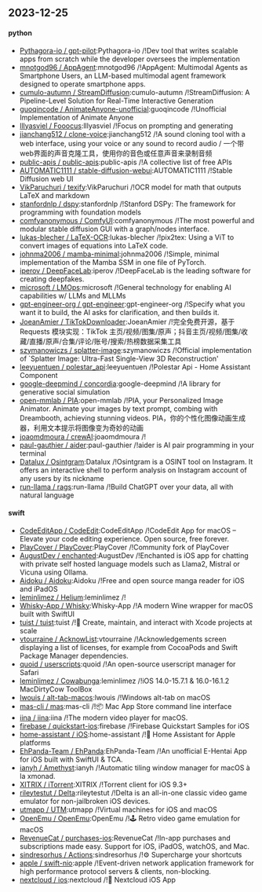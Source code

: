 ## 2023-12-25

#### python
* [Pythagora-io / gpt-pilot](https://github.com/Pythagora-io/gpt-pilot):Pythagora-io /!Dev tool that writes scalable apps from scratch while the developer oversees the implementation
* [mnotgod96 / AppAgent](https://github.com/mnotgod96/AppAgent):mnotgod96 /!AppAgent: Multimodal Agents as Smartphone Users, an LLM-based multimodal agent framework designed to operate smartphone apps.
* [cumulo-autumn / StreamDiffusion](https://github.com/cumulo-autumn/StreamDiffusion):cumulo-autumn /!StreamDiffusion: A Pipeline-Level Solution for Real-Time Interactive Generation
* [guoqincode / AnimateAnyone-unofficial](https://github.com/guoqincode/AnimateAnyone-unofficial):guoqincode /!Unofficial Implementation of Animate Anyone
* [lllyasviel / Fooocus](https://github.com/lllyasviel/Fooocus):lllyasviel /!Focus on prompting and generating
* [jianchang512 / clone-voice](https://github.com/jianchang512/clone-voice):jianchang512 /!A sound cloning tool with a web interface, using your voice or any sound to record audio / 一个带web界面的声音克隆工具，使用你的音色或任意声音来录制音频
* [public-apis / public-apis](https://github.com/public-apis/public-apis):public-apis /!A collective list of free APIs
* [AUTOMATIC1111 / stable-diffusion-webui](https://github.com/AUTOMATIC1111/stable-diffusion-webui):AUTOMATIC1111 /!Stable Diffusion web UI
* [VikParuchuri / texify](https://github.com/VikParuchuri/texify):VikParuchuri /!OCR model for math that outputs LaTeX and markdown
* [stanfordnlp / dspy](https://github.com/stanfordnlp/dspy):stanfordnlp /!Stanford DSPy: The framework for programming with foundation models
* [comfyanonymous / ComfyUI](https://github.com/comfyanonymous/ComfyUI):comfyanonymous /!The most powerful and modular stable diffusion GUI with a graph/nodes interface.
* [lukas-blecher / LaTeX-OCR](https://github.com/lukas-blecher/LaTeX-OCR):lukas-blecher /!pix2tex: Using a ViT to convert images of equations into LaTeX code.
* [johnma2006 / mamba-minimal](https://github.com/johnma2006/mamba-minimal):johnma2006 /!Simple, minimal implementation of the Mamba SSM in one file of PyTorch.
* [iperov / DeepFaceLab](https://github.com/iperov/DeepFaceLab):iperov /!DeepFaceLab is the leading software for creating deepfakes.
* [microsoft / LMOps](https://github.com/microsoft/LMOps):microsoft /!General technology for enabling AI capabilities w/ LLMs and MLLMs
* [gpt-engineer-org / gpt-engineer](https://github.com/gpt-engineer-org/gpt-engineer):gpt-engineer-org /!Specify what you want it to build, the AI asks for clarification, and then builds it.
* [JoeanAmier / TikTokDownloader](https://github.com/JoeanAmier/TikTokDownloader):JoeanAmier /!完全免费开源，基于 Requests 模块实现：TikTok 主页/视频/图集/原声；抖音主页/视频/图集/收藏/直播/原声/合集/评论/账号/搜索/热榜数据采集工具
* [szymanowiczs / splatter-image](https://github.com/szymanowiczs/splatter-image):szymanowiczs /!Official implementation of `Splatter Image: Ultra-Fast Single-View 3D Reconstruction'
* [leeyuentuen / polestar_api](https://github.com/leeyuentuen/polestar_api):leeyuentuen /!Polestar Api - Home Assistant Component
* [google-deepmind / concordia](https://github.com/google-deepmind/concordia):google-deepmind /!A library for generative social simulation
* [open-mmlab / PIA](https://github.com/open-mmlab/PIA):open-mmlab /!PIA, your Personalized Image Animator. Animate your images by text prompt, combing with Dreambooth, achieving stunning videos. PIA，你的个性化图像动画生成器，利用文本提示将图像变为奇妙的动画
* [joaomdmoura / crewAI](https://github.com/joaomdmoura/crewAI):joaomdmoura /!
* [paul-gauthier / aider](https://github.com/paul-gauthier/aider):paul-gauthier /!aider is AI pair programming in your terminal
* [Datalux / Osintgram](https://github.com/Datalux/Osintgram):Datalux /!Osintgram is a OSINT tool on Instagram. It offers an interactive shell to perform analysis on Instagram account of any users by its nickname
* [run-llama / rags](https://github.com/run-llama/rags):run-llama /!Build ChatGPT over your data, all with natural language

#### swift
* [CodeEditApp / CodeEdit](https://github.com/CodeEditApp/CodeEdit):CodeEditApp /!CodeEdit App for macOS – Elevate your code editing experience. Open source, free forever.
* [PlayCover / PlayCover](https://github.com/PlayCover/PlayCover):PlayCover /!Community fork of PlayCover
* [AugustDev / enchanted](https://github.com/AugustDev/enchanted):AugustDev /!Enchanted is iOS app for chatting with private self hosted language models such as Llama2, Mistral or Vicuna using Ollama.
* [Aidoku / Aidoku](https://github.com/Aidoku/Aidoku):Aidoku /!Free and open source manga reader for iOS and iPadOS
* [leminlimez / Helium](https://github.com/leminlimez/Helium):leminlimez /!
* [Whisky-App / Whisky](https://github.com/Whisky-App/Whisky):Whisky-App /!A modern Wine wrapper for macOS built with SwiftUI
* [tuist / tuist](https://github.com/tuist/tuist):tuist /!🚀 Create, maintain, and interact with Xcode projects at scale
* [vtourraine / AcknowList](https://github.com/vtourraine/AcknowList):vtourraine /!Acknowledgements screen displaying a list of licenses, for example from CocoaPods and Swift Package Manager dependencies.
* [quoid / userscripts](https://github.com/quoid/userscripts):quoid /!An open-source userscript manager for Safari
* [leminlimez / Cowabunga](https://github.com/leminlimez/Cowabunga):leminlimez /!iOS 14.0-15.7.1 & 16.0-16.1.2 MacDirtyCow ToolBox
* [lwouis / alt-tab-macos](https://github.com/lwouis/alt-tab-macos):lwouis /!Windows alt-tab on macOS
* [mas-cli / mas](https://github.com/mas-cli/mas):mas-cli /!📦 Mac App Store command line interface
* [iina / iina](https://github.com/iina/iina):iina /!The modern video player for macOS.
* [firebase / quickstart-ios](https://github.com/firebase/quickstart-ios):firebase /!Firebase Quickstart Samples for iOS
* [home-assistant / iOS](https://github.com/home-assistant/iOS):home-assistant /!📱 Home Assistant for Apple platforms
* [EhPanda-Team / EhPanda](https://github.com/EhPanda-Team/EhPanda):EhPanda-Team /!An unofficial E-Hentai App for iOS built with SwiftUI & TCA.
* [ianyh / Amethyst](https://github.com/ianyh/Amethyst):ianyh /!Automatic tiling window manager for macOS à la xmonad.
* [XITRIX / iTorrent](https://github.com/XITRIX/iTorrent):XITRIX /!Torrent client for iOS 9.3+
* [rileytestut / Delta](https://github.com/rileytestut/Delta):rileytestut /!Delta is an all-in-one classic video game emulator for non-jailbroken iOS devices.
* [utmapp / UTM](https://github.com/utmapp/UTM):utmapp /!Virtual machines for iOS and macOS
* [OpenEmu / OpenEmu](https://github.com/OpenEmu/OpenEmu):OpenEmu /!🕹 Retro video game emulation for macOS
* [RevenueCat / purchases-ios](https://github.com/RevenueCat/purchases-ios):RevenueCat /!In-app purchases and subscriptions made easy. Support for iOS, iPadOS, watchOS, and Mac.
* [sindresorhus / Actions](https://github.com/sindresorhus/Actions):sindresorhus /!⚙️ Supercharge your shortcuts
* [apple / swift-nio](https://github.com/apple/swift-nio):apple /!Event-driven network application framework for high performance protocol servers & clients, non-blocking.
* [nextcloud / ios](https://github.com/nextcloud/ios):nextcloud /!📱 Nextcloud iOS App
